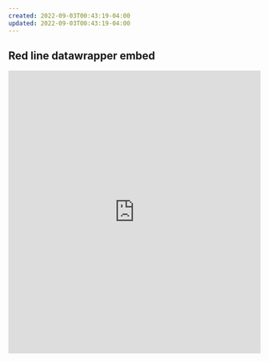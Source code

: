 ```yaml
---
created: 2022-09-03T00:43:19-04:00
updated: 2022-09-03T00:43:19-04:00
---
```

## Red line datawrapper embed
<iframe title="The Red Line - Baltimore" aria-label="Locator maps" id="datawrapper-chart-jAiHE" src="https://datawrapper.dwcdn.net/jAiHE/3/" scrolling="no" frameborder="0" style="width: 0; min-width: 100% !important; border: none;" height="564"></iframe><script type="text/javascript">!function(){"use strict";window.addEventListener("message",(function(e){if(void 0!==e.data["datawrapper-height"]){var t=document.querySelectorAll("iframe");for(var a in e.data["datawrapper-height"])for(var r=0;r<t.length;r++){if(t[r].contentWindow===e.source)t[r].style.height=e.data["datawrapper-height"][a]+"px"}}}))}();
</script>
